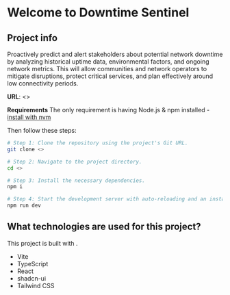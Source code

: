 # Welcome to Downtime Sentinel

## Project info
Proactively predict and alert stakeholders about potential network downtime by analyzing historical uptime data, environmental factors, and ongoing network metrics. This will allow communities and network operators to mitigate disruptions, protect critical services, and plan effectively around low connectivity periods.

**URL**: <>

**Requirements**
The only requirement is having Node.js & npm installed - [install with nvm](https://github.com/nvm-sh/nvm#installing-and-updating)

Then follow these steps:

```sh
# Step 1: Clone the repository using the project's Git URL.
git clone <>

# Step 2: Navigate to the project directory.
cd <>

# Step 3: Install the necessary dependencies.
npm i

# Step 4: Start the development server with auto-reloading and an instant preview.
npm run dev
```

## What technologies are used for this project?

This project is built with .

- Vite
- TypeScript
- React
- shadcn-ui
- Tailwind CSS
